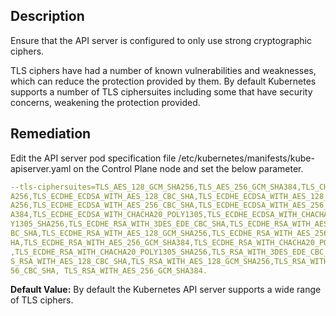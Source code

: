 ## Description

Ensure that the API server is configured to only use strong cryptographic ciphers.

TLS ciphers have had a number of known vulnerabilities and weaknesses, which can reduce the protection provided by them. By default Kubernetes supports a number of TLS ciphersuites including some that have security concerns, weakening the protection provided.

## Remediation

Edit the API server pod specification file /etc/kubernetes/manifests/kube-apiserver.yaml on the Control Plane node and set the below parameter.
```yaml
--tls-ciphersuites=TLS_AES_128_GCM_SHA256,TLS_AES_256_GCM_SHA384,TLS_CHACHA20_POLY1305_SH
A256,TLS_ECDHE_ECDSA_WITH_AES_128_CBC_SHA,TLS_ECDHE_ECDSA_WITH_AES_128_GCM_SH
A256,TLS_ECDHE_ECDSA_WITH_AES_256_CBC_SHA,TLS_ECDHE_ECDSA_WITH_AES_256_GCM_SH
A384,TLS_ECDHE_ECDSA_WITH_CHACHA20_POLY1305,TLS_ECDHE_ECDSA_WITH_CHACHA20_POL
Y1305_SHA256,TLS_ECDHE_RSA_WITH_3DES_EDE_CBC_SHA,TLS_ECDHE_RSA_WITH_AES_128_C
BC_SHA,TLS_ECDHE_RSA_WITH_AES_128_GCM_SHA256,TLS_ECDHE_RSA_WITH_AES_256_CBC_S
HA,TLS_ECDHE_RSA_WITH_AES_256_GCM_SHA384,TLS_ECDHE_RSA_WITH_CHACHA20_POLY1305
,TLS_ECDHE_RSA_WITH_CHACHA20_POLY1305_SHA256,TLS_RSA_WITH_3DES_EDE_CBC_SHA,TL
S_RSA_WITH_AES_128_CBC_SHA,TLS_RSA_WITH_AES_128_GCM_SHA256,TLS_RSA_WITH_AES_2
56_CBC_SHA, TLS_RSA_WITH_AES_256_GCM_SHA384.
```

**Default Value:** By default the Kubernetes API server supports a wide range of TLS ciphers.